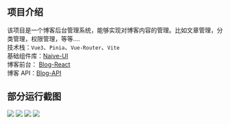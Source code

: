 ## 项目介绍

该项目是一个博客后台管理系统，能够实现对博客内容的管理。比如文章管理，分类管理，权限管理，等等....  
技术栈：`Vue3`、`Pinia`、`Vue-Router`、`Vite`  
基础组件库：[Naive-UI](https://www.naiveui.com/)  
博客前台： [Blog-React](https://github.com/AzuraXW/Blog-React)  
博客 API：[Blog-API](https://github.com/AzuraXW/Blog-API)

## 部分运行截图

![](http://cdn.gkyyds.xyz/screenshot/login.png)
![](http://cdn.gkyyds.xyz/screenshot/index.png)
![](http://cdn.gkyyds.xyz/screenshot/publish.png)
![](http://cdn.gkyyds.xyz/screenshot/article_list.png)
